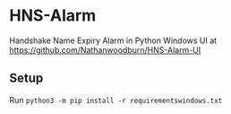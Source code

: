 # HNS-Alarm
 Handshake Name Expiry Alarm in Python
 Windows UI at https://github.com/Nathanwoodburn/HNS-Alarm-UI

## Setup
Run `python3 -m pip install -r requirementswindows.txt`
